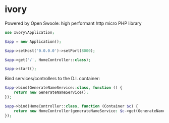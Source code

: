 # ivory
Powered by Open Swoole: high performant http micro PHP library

```php
use Ivory\Application;

$app = new Application();

$app->setHost('0.0.0.0')->setPort(8000);

$app->get('/', HomeController::class);

$app->start();
```

Bind services/controllers to the D.I. container:
```php
$app->bind(GenerateNameService::class, function () {
    return new GenerateNameService();
});

$app->bind(HomeController::class, function (Container $c) {
    return new HomeController(generateNameService: $c->get(GenerateNameService::class));
});
```
